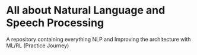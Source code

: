 # All about Natural Language and Speech Processing 
A repository containing everything NLP and Improving the architecture with ML/RL (Practice Journey)
 
                                      
